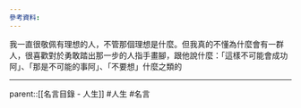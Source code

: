 ```yaml
---
參考資料:
---
```

我一直很敬佩有理想的人，不管那個理想是什麼。但我真的不懂為什麼會有一群人，很喜歡對於勇敢踏出那一步的人指手畫腳，跟他說什麼：「這樣不可能會成功阿」、「那是不可能的事阿」、「不要想」什麼之類的
- - -
parent::[[名言目錄 - 人生]]
#人生 #名言 